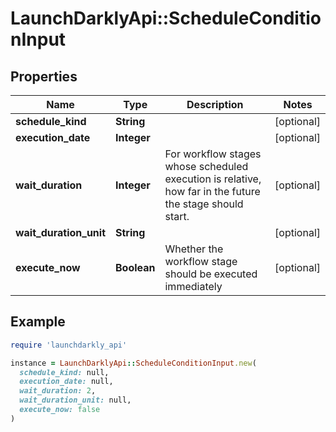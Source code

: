# LaunchDarklyApi::ScheduleConditionInput

## Properties

| Name | Type | Description | Notes |
| ---- | ---- | ----------- | ----- |
| **schedule_kind** | **String** |  | [optional] |
| **execution_date** | **Integer** |  | [optional] |
| **wait_duration** | **Integer** | For workflow stages whose scheduled execution is relative, how far in the future the stage should start. | [optional] |
| **wait_duration_unit** | **String** |  | [optional] |
| **execute_now** | **Boolean** | Whether the workflow stage should be executed immediately | [optional] |

## Example

```ruby
require 'launchdarkly_api'

instance = LaunchDarklyApi::ScheduleConditionInput.new(
  schedule_kind: null,
  execution_date: null,
  wait_duration: 2,
  wait_duration_unit: null,
  execute_now: false
)
```

